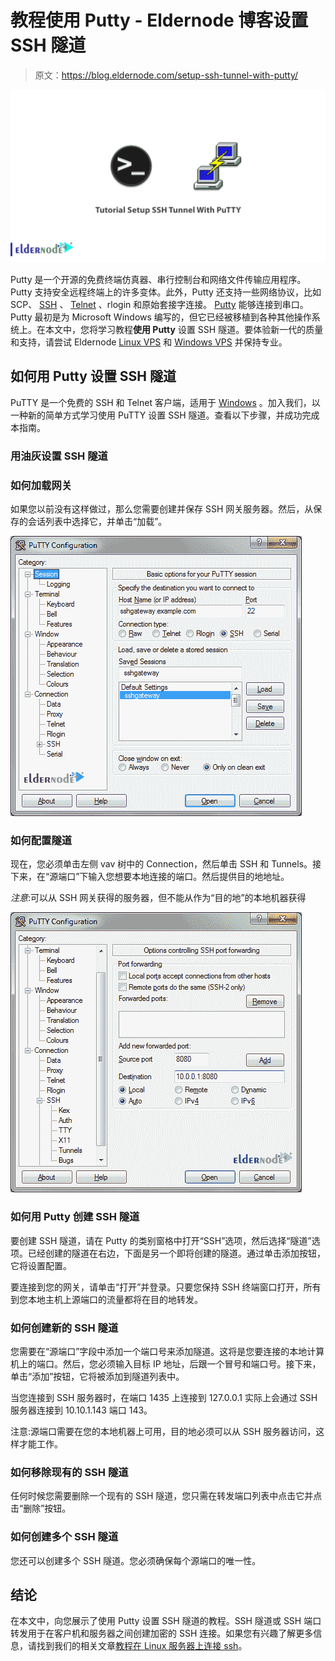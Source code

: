 # 教程使用 Putty - Eldernode 博客设置 SSH 隧道

> 原文：<https://blog.eldernode.com/setup-ssh-tunnel-with-putty/>

![Tutorial Setup SSH Tunnel With PuTTY](img/d561425fdfef69e62e9c3b03f00aaa82.png)

Putty 是一个开源的免费终端仿真器、串行控制台和网络文件传输应用程序。Putty 支持安全远程终端上的许多变体。此外，Putty 还支持一些网络协议，比如 SCP、 [SSH](https://blog.eldernode.com/ssh-connection-softwares/) 、 [Telnet](https://blog.eldernode.com/difference-between-ssh-and-telnet/) 、rlogin 和原始套接字连接。 [Putty](https://blog.eldernode.com/what-is-putty-and-what-does-it-do/) 能够连接到串口。Putty 最初是为 Microsoft Windows 编写的，但它已经被移植到各种其他操作系统上。在本文中，您将学习教程**使用 Putty** 设置 SSH 隧道。要体验新一代的质量和支持，请尝试 Eldernode [Linux VPS](https://eldernode.com/linux-vps/) 和 [Windows VPS](https://eldernode.com/windows-vps/) 并保持专业。

## **如何用 Putty 设置 SSH 隧道**

PuTTY 是一个免费的 SSH 和 Telnet 客户端，适用于 [Windows](https://blog.eldernode.com/tag/windows/) 。加入我们，以一种新的简单方式学习使用 PuTTY 设置 SSH 隧道。查看以下步骤，并成功完成本指南。

### **用油灰设置 SSH 隧道**

### **如何加载网关**

如果您以前没有这样做过，那么您需要创建并保存 SSH 网关服务器。然后，从保存的会话列表中选择它，并单击“加载”。

![load the gateway](img/5e2e95c72c691249d04a665fbe669032.png)

### **如何配置隧道**

现在，您必须单击左侧 vav 树中的 Connection，然后单击 SSH 和 Tunnels。接下来，在“源端口”下输入您想要本地连接的端口。然后提供目的地地址。

*注意*:可以从 SSH 网关获得的服务器，但不能从作为“目的地”的本地机器获得

![configure the Tunnel](img/02a7e57df725cb6bdbb0e94dde6923ae.png)

### **如何用 Putty 创建 SSH 隧道**

要创建 SSH 隧道，请在 Putty 的类别窗格中打开“SSH”选项，然后选择“隧道”选项。已经创建的隧道在右边，下面是另一个即将创建的隧道。通过单击添加按钮，它将设置配置。

要连接到您的网关，请单击“打开”并登录。只要您保持 SSH 终端窗口打开，所有到您本地主机上源端口的流量都将在目的地转发。

### **如何创建新的 SSH 隧道**

您需要在“源端口”字段中添加一个端口号来添加隧道。这将是您要连接的本地计算机上的端口。然后，您必须输入目标 IP 地址，后跟一个冒号和端口号。接下来，单击“添加”按钮，它将被添加到隧道列表中。

当您连接到 SSH 服务器时，在端口 1435 上连接到 127.0.0.1 实际上会通过 SSH 服务器连接到 10.10.1.143 端口 143。

注意:源端口需要在您的本地机器上可用，目的地必须可以从 SSH 服务器访问，这样才能工作。

### **如何移除现有的 SSH 隧道**

任何时候您需要删除一个现有的 SSH 隧道，您只需在转发端口列表中点击它并点击“删除”按钮。

### **如何创建多个 SSH 隧道**

您还可以创建多个 SSH 隧道。您必须确保每个源端口的唯一性。

## **结论**

在本文中，向您展示了使用 Putty 设置 SSH 隧道的教程。SSH 隧道或 SSH 端口转发用于在客户机和服务器之间创建加密的 SSH 连接。如果您有兴趣了解更多信息，请找到我们的相关文章[教程在 Linux 服务器上连接 ssh](https://blog.eldernode.com/tutorial-connect-to-ssh-on-linux/)。